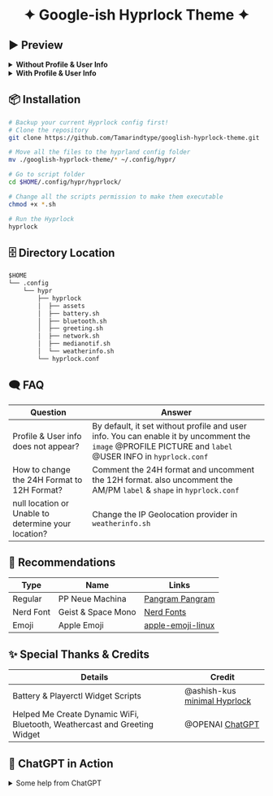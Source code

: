 <div align="center">
    <h1>✦ Google-ish Hyprlock Theme ✦</h1>
    <h3></h3>
</div>

## ▶️ Preview
<details>
	<summary><b>Without Profile & User Info</b></summary>
	<img src="https://github.com/user-attachments/assets/7bbacd47-b0d7-4132-9951-53dc0ead604c" alt="Hyprlock-Without-Profile" width="1280">
</details>
<details>
	<summary><b>With Profile & User Info</b></summary>
	<img src="https://github.com/user-attachments/assets/9a58a6e2-a71f-4b28-998a-8a45c8950aaf" alt="Hyprlock-With-Profile" width="1280">
</details>

## 📦 Installation
```bash
# Backup your current Hyprlock config first!
# Clone the repository
git clone https://github.com/Tamarindtype/googlish-hyprlock-theme.git

# Move all the files to the hyprland config folder
mv ./googlish-hyprlock-theme/* ~/.config/hypr/

# Go to script folder
cd $HOME/.config/hypr/hyprlock/

# Change all the scripts permission to make them executable
chmod +x *.sh

# Run the Hyprlock
hyprlock
```

## 🗄️ Directory Location
```md
$HOME
└── .config
    └── hypr
        ├── hyprlock
        │  ├── assets
        │  ├── battery.sh
        │  ├── bluetooth.sh
        │  ├── greeting.sh
        │  ├── network.sh
        │  ├── medianotif.sh
        │  └── weatherinfo.sh
        └── hyprlock.conf
```

## 🗨️ FAQ
| Question | Answer |
| --- | --- |
| Profile & User info does not appear? | By default, it set without profile and user info. You can enable it by uncomment the `image` @PROFILE PICTURE and `label` @USER INFO in `hyprlock.conf` |
| How to change the 24H Format to 12H Format? | Comment the 24H format and uncomment the 12H format. also uncomment the AM/PM `label` & `shape` in `hyprlock.conf` |
| null location or Unable to determine your location? | Change the IP Geolocation provider in `weatherinfo.sh` |

## 🏅 Recommendations
| Type | Name | Links |
| --- | --- | --- |
| Regular | PP Neue Machina | [Pangram Pangram](https://pangrampangram.com/products/neue-machina) |
| Nerd Font | Geist & Space Mono | [Nerd Fonts](https://github.com/ryanoasis/nerd-fonts/releases) |
| Emoji | Apple Emoji | [apple-emoji-linux](https://github.com/samuelngs/apple-emoji-linux) |

## ✨ Special Thanks & Credits

| Details | Credit |
| --- | --- |
| Battery & Playerctl Widget Scripts | @ashish-kus [minimal Hyprlock](https://github.com/lunar-os/ZenCss) |
| Helped Me Create Dynamic WiFi, Bluetooth, Weathercast and Greeting Widget | @OPENAI [ChatGPT](https://chatgpt.com/)|


## 🤖 ChatGPT in Action
<details>
  <summary>Some help from ChatGPT</summary>

## My Dynamic WiFi prompt:
>Can you please create a working dynamic wifi widget? I got u a script example from battery widget:
```bash
#!/bin/bash

# Get the current battery percentage
battery_percentage=$(cat /sys/class/power_supply/BAT0/capacity)

# Get the battery status (Charging or Discharging)
battery_status=$(cat /sys/class/power_supply/BAT0/status)

# Define the battery icons for each 10% segment
battery_icons=("󰂃" "󰁺" "󰁻" "󰁼" "󰁽" "󰁾" "󰁿" "󰂀" "󰂁" "󰁹")

# Define the charging icon
charging_icon="󰂄"

# Calculate the index for the icon array
icon_index=$((battery_percentage / 10))

# Get the corresponding icon
battery_icon=${battery_icons[icon_index]}

# Check if the battery is charging
if [ "$battery_status" = "Charging" ]; then
	battery_icon="$charging_icon"
fi

# Output the battery percentage and icon
echo "$battery_percentage% $battery_icon"
```
## ChatGPT Answer:
Here's a **dynamic Wi-Fi widget** script inspired by your battery widget example. This script fetches the Wi-Fi connection status, SSID, and signal strength, then displays an appropriate icon based on the signal quality.

### Wi-Fi Widget Script (wifi_widget.sh)
```bash
#!/bin/bash

# Get Wi-Fi connection status
wifi_status=$(nmcli -t -f WIFI g)

# Check if Wi-Fi is enabled
if [ "$wifi_status" != "enabled" ]; then
    echo "󰤮 Wi-Fi Off"
    exit 0
fi

# Get active Wi-Fi connection details
wifi_info=$(nmcli -t -f ACTIVE,SSID,SIGNAL dev wifi | grep '^yes')

# If no active connection, show "Disconnected"
if [ -z "$wifi_info" ]; then
    echo "󰤮 No Wi-Fi"
    exit 0
fi

# Extract SSID
ssid=$(echo "$wifi_info" | cut -d':' -f2)

# Extract signal strength
signal_strength=$(echo "$wifi_info" | cut -d':' -f3)

# Define Wi-Fi icons based on signal strength
wifi_icons=("󰤯" "󰤟" "󰤢" "󰤥" "󰤨") # From low to high signal

# Calculate the icon index based on signal strength (0–100 -> 0–4)
icon_index=$((signal_strength / 25))

# Get the corresponding icon
wifi_icon=${wifi_icons[icon_index]}

# Output the SSID and icon
echo "$wifi_icon $ssid"

```

## How It Works

1. Wi-Fi Status Check:
	- Uses nmcli -t -f WIFI g to check if Wi-Fi is enabled.
	- If Wi-Fi is off, it outputs 󰤮 Wi-Fi Off.

2. Active Connection Details:
	- Uses nmcli to fetch the SSID and signal strength of the active connection.
	- If no connection is active, it outputs 󰤮 No Wi-Fi.

3. Signal Strength Icons:
	- Maps signal strength (0–100) to icons (󰤯 to 󰤨).

4. Dynamic Output:
	- Displays the icon, SSID, and signal strength percentage.

## Example Outputs

1. Wi-Fi Connected:
```bash
󰤥 MyWiFiNetwork
```
2. WiFi Off:
```bash
󰤮 Wi-Fi Off
```
3. No Connection
```bash
󰤮 No Wi-Fi
```

## Integration with `hyprlock.conf`
No changes needed to your `hyprlock.conf`:
```conf
label {
    # Wi-Fi Widget
    monitor = 0
    text = "$(bash ~/.config/hypr/hyprlock/wifi_widget.sh)"
    
	 shadow_passes = 1
    shadow_boost = 0.5
    color = $text_color
    font_size = 30
    font_family = $font_family

    position = 0, 700
    halign = center
    valign = center
}
```

## Setup Instructions

1. Save the Script: Save the script in your $scrPath directory as wifi_widget.sh:
```bash
nano ~/.config/hypr/hyprlock/wifi_widget.sh
```
2. Make It Executable:
```bash
chmod +x ~/.config/hypr/hyprlock/wifi_widget.sh
```
3. Test the Script: Run the script to verify:
```bash
~/.config/hypr/hyprlock/wifi_widget.sh
```
4. Reload Hyprlock: Reload or restart Hyprlock to see the widget in action.

## Dependencies

- Ensure nmcli is installed (comes with NetworkManager).
```bash
    sudo pacman -S networkmanager
```
Let me know if you'd like any further customization! 😊

</details>

